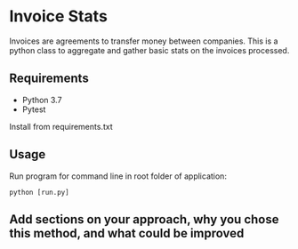# Invoice Stats
Invoices are agreements to transfer money between companies. This is a python 
class to aggregate and gather basic stats on the invoices processed.

## Requirements
- Python 3.7
- Pytest

Install from requirements.txt

## Usage
Run program for command line in root folder of application:
````
python [run.py]
````


## Add sections on your approach, why you chose this method, and what could be improved
